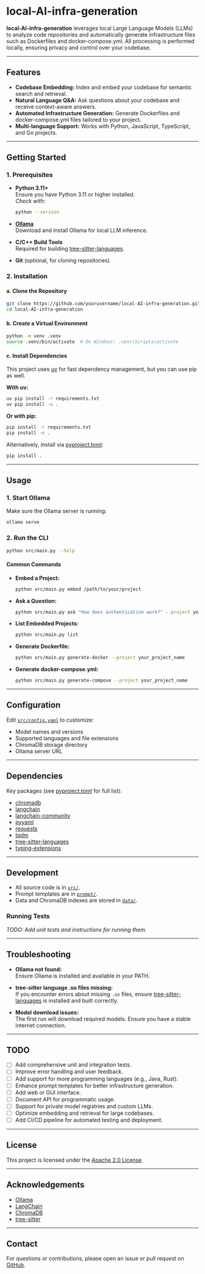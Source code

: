# local-AI-infra-generation

**local-AI-infra-generation** leverages local Large Language Models (LLMs) to analyze code repositories and automatically generate infrastructure files such as Dockerfiles and docker-compose.yml. All processing is performed locally, ensuring privacy and control over your codebase.

---

## Features

- **Codebase Embedding:** Index and embed your codebase for semantic search and retrieval.
- **Natural Language Q&A:** Ask questions about your codebase and receive context-aware answers.
- **Automated Infrastructure Generation:** Generate Dockerfiles and docker-compose.yml files tailored to your project.
- **Multi-language Support:** Works with Python, JavaScript, TypeScript, and Go projects.

---

## Getting Started

### 1. Prerequisites

- **Python 3.11+**  
  Ensure you have Python 3.11 or higher installed.  
  _Check with:_  
  ```sh
  python --version
  ```

- **[Ollama](https://ollama.com/download)**  
  Download and install Ollama for local LLM inference.

- **C/C++ Build Tools**  
  Required for building [tree-sitter-languages](https://pypi.org/project/tree-sitter-languages/).

- **Git** (optional, for cloning repositories)

### 2. Installation

#### a. Clone the Repository

```sh
git clone https://github.com/yourusername/local-AI-infra-generation.git
cd local-AI-infra-generation
```

#### b. Create a Virtual Environment

```sh
python -m venv .venv
source .venv/bin/activate  # On Windows: .venv\Scripts\activate
```

#### c. Install Dependencies

This project uses [uv](https://github.com/astral-sh/uv) for fast dependency management, but you can use pip as well.

**With uv:**
```sh
uv pip install -r requirements.txt
uv pip install -e .
```

**Or with pip:**
```sh
pip install -r requirements.txt
pip install -e .
```

Alternatively, install via [pyproject.toml](pyproject.toml):

```sh
pip install .
```

---

## Usage

### 1. Start Ollama

Make sure the Ollama server is running:

```sh
ollama serve
```

### 2. Run the CLI

```sh
python src/main.py --help
```

#### Common Commands

- **Embed a Project:**
  ```sh
  python src/main.py embed /path/to/your/project
  ```

- **Ask a Question:**
  ```sh
  python src/main.py ask "How does authentication work?" --project your_project_name
  ```

- **List Embedded Projects:**
  ```sh
  python src/main.py list
  ```

- **Generate Dockerfile:**
  ```sh
  python src/main.py generate-docker --project your_project_name
  ```

- **Generate docker-compose.yml:**
  ```sh
  python src/main.py generate-compose --project your_project_name
  ```

---

## Configuration

Edit [`src/config.yaml`](src/config.yaml) to customize:

- Model names and versions
- Supported languages and file extensions
- ChromaDB storage directory
- Ollama server URL

---

## Dependencies

Key packages (see [pyproject.toml](pyproject.toml) for full list):

- [chromadb](https://pypi.org/project/chromadb/)
- [langchain](https://pypi.org/project/langchain/)
- [langchain-community](https://pypi.org/project/langchain-community/)
- [pyyaml](https://pypi.org/project/pyyaml/)
- [requests](https://pypi.org/project/requests/)
- [tqdm](https://pypi.org/project/tqdm/)
- [tree-sitter-languages](https://pypi.org/project/tree-sitter-languages/)
- [typing-extensions](https://pypi.org/project/typing-extensions/)

---

## Development

- All source code is in [`src/`](src/).
- Prompt templates are in [`prompt/`](prompt/).
- Data and ChromaDB indexes are stored in [`data/`](data/).

### Running Tests

_TODO: Add unit tests and instructions for running them._

---

## Troubleshooting

- **Ollama not found:**  
  Ensure Ollama is installed and available in your PATH.

- **tree-sitter language .so files missing:**  
  If you encounter errors about missing `.so` files, ensure [tree-sitter-languages](https://pypi.org/project/tree-sitter-languages/) is installed and built correctly.

- **Model download issues:**  
  The first run will download required models. Ensure you have a stable internet connection.

---

## TODO

- [ ] Add comprehensive unit and integration tests.
- [ ] Improve error handling and user feedback.
- [ ] Add support for more programming languages (e.g., Java, Rust).
- [ ] Enhance prompt templates for better infrastructure generation.
- [ ] Add web or GUI interface.
- [ ] Document API for programmatic usage.
- [ ] Support for private model registries and custom LLMs.
- [ ] Optimize embedding and retrieval for large codebases.
- [ ] Add CI/CD pipeline for automated testing and deployment.

---

## License

This project is licensed under the [Apache 2.0 License](LICENSE).

---

## Acknowledgements

- [Ollama](https://ollama.com/)
- [LangChain](https://www.langchain.com/)
- [ChromaDB](https://www.trychroma.com/)
- [tree-sitter](https://tree-sitter.github.io/tree-sitter/)

---

## Contact

For questions or contributions, please open an issue or pull request on [GitHub](https://github.com/yourusername/local-AI-infra-generation).